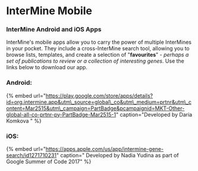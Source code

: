 # InterMine Mobile

### InterMine Android and iOS Apps

InterMine's mobile apps allow you to carry the power of multiple InterMines in your pocket. They include a cross-InterMine search tool, allowing you to browse lists, templates, and create a selection of "**favourites**" - _perhaps a set of publications to review or a collection of interesting genes_.  Use the links below to download our app. 

### Android: 

{% embed url="https://play.google.com/store/apps/details?id=org.intermine.app&utm\_source=global\_co&utm\_medium=prtnr&utm\_content=Mar2515&utm\_campaign=PartBadge&pcampaignid=MKT-Other-global-all-co-prtnr-py-PartBadge-Mar2515-1" caption="Developed by Daria Komkova " %}

### iOS: 

{% embed url="https://apps.apple.com/us/app/intermine-gene-search/id1271710231" caption=" Developed by Nadia Yudina as part of Google Summer of Code 2017" %}



